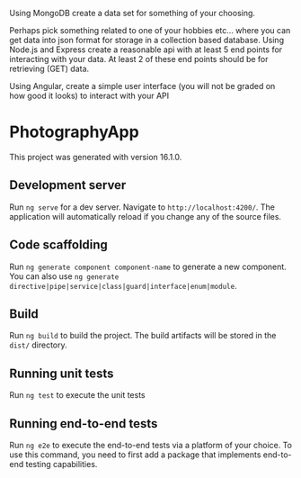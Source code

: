 Using MongoDB create a data set for something of your choosing.

Perhaps pick something related to one of your hobbies etc… where you can get data into json format for storage in a collection based database.
Using Node.js and Express create a reasonable api with at least 5 end points for interacting with your data.  At least 2 of these end points should be for retrieving (GET) data.

Using Angular, create a simple user interface (you will not be graded on how good it looks) to interact with your API

# PhotographyApp

This project was generated with version 16.1.0.

## Development server

Run `ng serve` for a dev server. Navigate to `http://localhost:4200/`. The application will automatically reload if you change any of the source files.

## Code scaffolding

Run `ng generate component component-name` to generate a new component. You can also use `ng generate directive|pipe|service|class|guard|interface|enum|module`.

## Build

Run `ng build` to build the project. The build artifacts will be stored in the `dist/` directory.

## Running unit tests

Run `ng test` to execute the unit tests 

## Running end-to-end tests

Run `ng e2e` to execute the end-to-end tests via a platform of your choice. To use this command, you need to first add a package that implements end-to-end testing capabilities.

